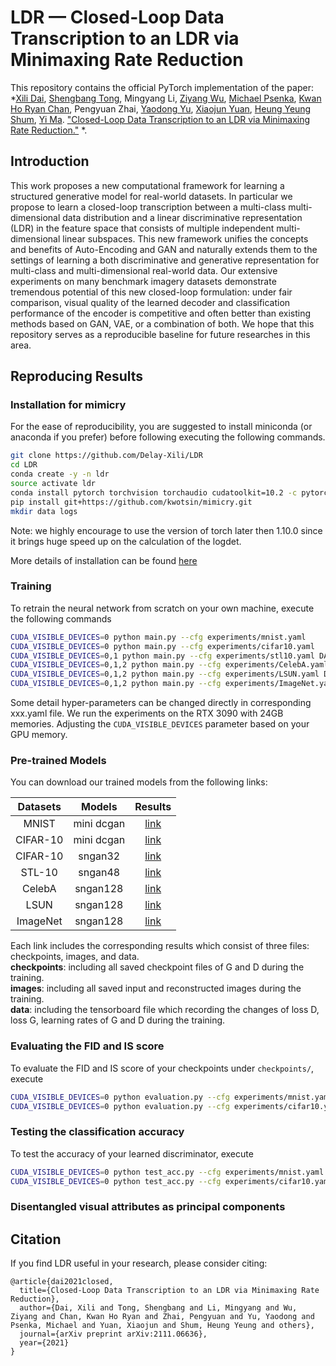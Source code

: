 # LDR — Closed-Loop Data Transcription to an LDR via Minimaxing Rate Reduction

This repository contains the official PyTorch implementation of the paper: 
*[Xili Dai](https://github.com/Delay-Xili), [Shengbang Tong](https://tsb0601.github.io/petertongsb/), 
Mingyang Li, [Ziyang Wu](), [Michael Psenka](https://www.michaelpsenka.io/), 
[Kwan Ho Ryan Chan](https://ryanchankh.github.io/), Pengyuan Zhai, [Yaodong Yu](https://yaodongyu.github.io/), 
[Xiaojun Yuan](https://yuan-xiaojun.github.io/Yuan-Xiaojun/), [Heung Yeung Shum](https://www.microsoft.com/en-us/research/people/hshum/), 
[Yi Ma](https://people.eecs.berkeley.edu/~yima/). 
["Closed-Loop Data Transcription to an LDR via Minimaxing Rate Reduction."](https://arxiv.org/abs/2111.06636) *.

## Introduction
This work proposes a new computational framework for learning a structured generative model for real-world  datasets. 
In particular we propose to learn a closed-loop transcription between a multi-class multi-dimensional data distribution 
and a linear discriminative representation (LDR) in the feature space that consists of multiple  independent  multi-dimensional linear  subspaces.
This new framework unifies the concepts and benefits of Auto-Encoding and GAN and naturally extends them to the settings of 
learning a both discriminative and generative representation for  multi-class and multi-dimensional real-world data.
Our extensive experiments on many benchmark imagery datasets demonstrate tremendous potential of this new closed-loop formulation: 
under fair comparison, visual quality of the learned decoder and classification performance of the encoder is competitive 
and often better than existing methods based on GAN, VAE, or a combination of both. 
We hope that this repository serves as a reproducible baseline for future researches in this area. 

## Reproducing Results

### Installation for mimicry

For the ease of reproducibility, you are suggested to install miniconda (or anaconda if you prefer) before following executing the following commands.

```bash
git clone https://github.com/Delay-Xili/LDR
cd LDR
conda create -y -n ldr
source activate ldr
conda install pytorch torchvision torchaudio cudatoolkit=10.2 -c pytorch
pip install git+https://github.com/kwotsin/mimicry.git
mkdir data logs
```
Note: we highly encourage to use the version of torch later then 1.10.0 since it brings huge speed up on the calculation of the logdet.

More details of installation can be found [here](https://mimicry.readthedocs.io/en/latest/guides/introduction.html)

### Training

To retrain the neural network from scratch on your own machine, execute the following commands 
```bash
CUDA_VISIBLE_DEVICES=0 python main.py --cfg experiments/mnist.yaml
CUDA_VISIBLE_DEVICES=0 python main.py --cfg experiments/cifar10.yaml
CUDA_VISIBLE_DEVICES=0,1 python main.py --cfg experiments/stl10.yaml DATA.ROOT pth/to/the/dataset
CUDA_VISIBLE_DEVICES=0,1,2 python main.py --cfg experiments/CelebA.yaml DATA.ROOT pth/to/the/dataset
CUDA_VISIBLE_DEVICES=0,1,2 python main.py --cfg experiments/LSUN.yaml DATA.ROOT pth/to/the/dataset
CUDA_VISIBLE_DEVICES=0,1,2 python main.py --cfg experiments/ImageNet.yaml DATA.ROOT pth/to/the/dataset
```

Some detail hyper-parameters can be changed directly in corresponding xxx.yaml file. 
We run the experiments on the RTX 3090 with 24GB memories. 
Adjusting the ```CUDA_VISIBLE_DEVICES``` parameter based on your GPU memory.


### Pre-trained Models

You can download our trained models from the following links:

| Datasets | Models      | Results     |
| :------: | :---------: | :---------: |
| MNIST    | mini dcgan  | [link]()    |
| CIFAR-10 | mini dcgan  | [link]()    |
| CIFAR-10 | sngan32     | [link]()    |
| STL-10   | sngan48     | [link]()    |
| CelebA   | sngan128    | [link]()    |
| LSUN     | sngan128    | [link]()    |
| ImageNet | sngan128    | [link]()    |

Each link includes the corresponding results which consist of three files: checkpoints, images, and data. <br>
**checkpoints**: including all saved checkpoint files of G and D during the training.<br>
**images**: including all saved input and reconstructed images during the training.<br>
**data**: including the tensorboard file which recording the changes of loss D, loss G, learning rates of G and D during the training.

### Evaluating the FID and IS score

To evaluate the FID and IS score of your checkpoints under ```checkpoints/```, execute 

```bash
CUDA_VISIBLE_DEVICES=0 python evaluation.py --cfg experiments/mnist.yaml EVAL.NETD_CKPT path/to/netD/ckpt EVAL.NETG_CKPT path/to/netG/ckpt
CUDA_VISIBLE_DEVICES=0 python evaluation.py --cfg experiments/cifar10.yaml EVAL.NETD_CKPT path/to/netD/ckpt EVAL.NETG_CKPT path/to/netG/ckpt
```

### Testing the classification accuracy

To test the accuracy of your learned discriminator, execute

```bash
CUDA_VISIBLE_DEVICES=0 python test_acc.py --cfg experiments/mnist.yaml --ckpt_epochs 4500 EVAL.DATA_SAMPLE 1000
CUDA_VISIBLE_DEVICES=0 python test_acc.py --cfg experiments/cifar10.yaml --ckpt_epochs 45000 EVAL.DATA_SAMPLE 1000
```

### Disentangled visual attributes as principal components




## Citation

If you find LDR useful in your research, please consider citing:

```
@article{dai2021closed,
  title={Closed-Loop Data Transcription to an LDR via Minimaxing Rate Reduction},
  author={Dai, Xili and Tong, Shengbang and Li, Mingyang and Wu, Ziyang and Chan, Kwan Ho Ryan and Zhai, Pengyuan and Yu, Yaodong and Psenka, Michael and Yuan, Xiaojun and Shum, Heung Yeung and others},
  journal={arXiv preprint arXiv:2111.06636},
  year={2021}
}
```